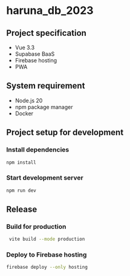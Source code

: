 # haruna_db_2023

## Project specification

- Vue 3.3
- Supabase BaaS
- Firebase hosting
- PWA

## System requirement

- Node.js 20
- npm package manager
- Docker

## Project setup for development

### Install dependencies

```sh
npm install
```

### Start development server

```sh
npm run dev
```

## Release

### Build for production

```sh
 vite build --mode production
```

### Deploy to Firebase hosting

```sh
firebase deploy --only hosting
```